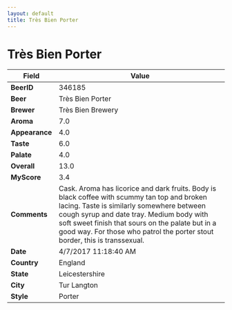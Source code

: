 ```yaml
---
layout: default
title: Très Bien Porter
---
```


# Très Bien Porter

| Field         | Value     |
|---------------|-----------|
| **BeerID** | 346185 |
| **Beer** | Très Bien Porter |
| **Brewer** | Très Bien Brewery |
| **Aroma** | 7.0 |
| **Appearance** | 4.0 |
| **Taste** | 6.0 |
| **Palate** | 4.0 |
| **Overall** | 13.0 |
| **MyScore** | 3.4 |
| **Comments** | Cask. Aroma has licorice and dark fruits. Body is black coffee with scummy tan top and broken lacing. Taste is similarly somewhere between cough syrup and date tray. Medium body with soft sweet finish that sours on the palate but in a good way. For those who patrol the porter stout border, this is transsexual. |
| **Date** | 4/7/2017 11:18:40 AM |
| **Country** | England |
| **State** | Leicestershire |
| **City** | Tur Langton |
| **Style** | Porter |
